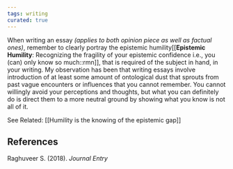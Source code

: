 ```yaml
---
tags: writing
curated: true
---
```


When writing an essay _(applies to both opinion piece as well as factual ones)_, remember to clearly portray the epistemic humility[[**Epistemic Humility**: Recognizing the fragility of your epistemic confidence i.e., you (can) only know so much::rmn]], that is required of the subject in hand, in your writing. My observation has been that writing essays involve introduction of at least some amount of ontological dust that sprouts from past vague encounters or influences that you cannot remember. You cannot willingly avoid your perceptions and thoughts, but what you can definitely do is direct them to a more neutral ground by showing what you know is not all of it.

See Related: [[Humility is the knowing of the epistemic gap]]

## References

Raghuveer S. (2018). _Journal Entry_
